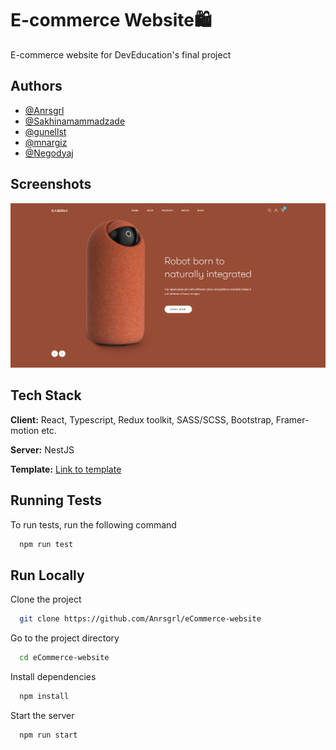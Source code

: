 
# E-commerce Website🛍️

E-commerce website for DevEducation's final project


## Authors

- [@Anrsgrl](https://github.com/Anrsgrl)
- [@Sakhinamammadzade](https://www.github.com/Sakhinamammadzade)
- [@gunellst](https://www.github.com/gunellst)
- [@mnargiz](https://www.github.com/mnargiz)
- [@Negodyaj](https://www.github.com/Negodyaj)


## Screenshots

![App Screenshot](./client/public/casona-screenshot.png)


## Tech Stack

**Client:** React, Typescript, Redux toolkit, SASS/SCSS, Bootstrap, Framer-motion etc.

**Server:** NestJS

**Template:** [Link to template](https://casona.familab.net/?header_style=header_1)
## Running Tests

To run tests, run the following command

```bash
  npm run test
```


## Run Locally

Clone the project

```bash
  git clone https://github.com/Anrsgrl/eCommerce-website
```

Go to the project directory

```bash
  cd eCommerce-website
```

Install dependencies

```bash
  npm install
```

Start the server

```bash
  npm run start
```

